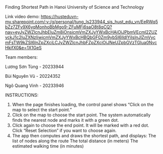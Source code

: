 Finding Shortest Path in Hanoi University of Science and Technology 

Link video demo: https://husteduvn-my.sharepoint.com/:v:/g/personal/tung_ls233944_sis_hust_edu_vn/EeRWq5bZz7ZFv9X6yqMonhoBbMgo9-ZFuMFj6saO8t8qCQ?nav=eyJyZWZlcnJhbEluZm8iOnsicmVmZXJyYWxBcHAiOiJPbmVEcml2ZUZvckJ1c2luZXNzIiwicmVmZXJyYWxBcHBQbGF0Zm9ybSI6IldlYiIsInJlZmVycmFsTW9kZSI6InZpZXciLCJyZWZlcnJhbFZpZXciOiJNeUZpbGVzTGlua0NvcHkifX0&e=1X1GeS

Team members:

Lương Sơn Tùng - 20233944

Bùi Nguyên Vũ - 20224352

Ngô Quang Vinh - 20233946

INSTRUCTIONS:
1. When the page finishes loading, the control panel shows “Click on the map to select the start point.”
2. Click on the map to choose the start point.
   The system automatically finds the nearest node and marks it with a green dot.
3. Click again to choose the end point.
   It will be marked with a red dot.
   Click “Reset Selection” if you want to choose again.
4. The app then computes and draws the shortest path, and displays:
   The list of nodes along the route
   The total distance (in meters)
   The estimated walking time (in minutes)
